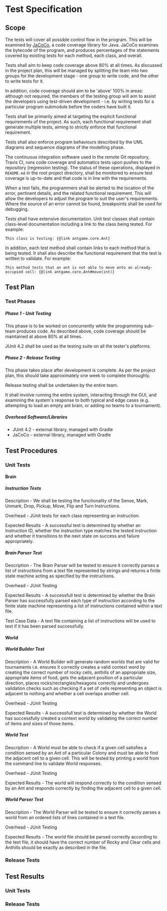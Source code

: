 # Test Specification

## Scope
The tests will cover all possible control flow in the program. This will be examined by [JaCoCo](http://eclemma.org/jacoco/), a code coverage library for Java. JaCoCo examines the bytecode of the program, and produces percentages of the statements covered by existing tests for each method, each class, and overall.

Tests shall aim to keep code coverage above 80% at all times. As discussed in the project plan, this will be managed by splitting the team into two groups for the development stage - one group to write code, and the other to write tests for it.

In addition, code coverage should aim to be 'above' 100% in areas: although not required, the members of the testing group will aim to assist the developers using test-driven development - i.e. by writing tests for a particular program submodule before the coders have built it.

Tests shall be primarily aimed at targeting the explicit functional requirements of the project. As such, each functional requirement shall generate multiple tests, aiming to strictly enforce that functional requirement.

Tests shall also enforce program behaviours described by the UML diagrams and sequence diagrams of the modelling phase.

The continuous integration software used in the remote Git repository, Travis CI, runs code coverage and automatics tests upon pushes to the repository (regression testing). The status of these operations, displayed in `README.md` in the root project directory, shall be monitored to ensure test coverage is up-to-date and that code is  in line with the requirements.

When a test fails, the programmers shall be alerted to the location of the error, pertinent details, and the related functional requirement. This will allow the developers to adjust the program to suit the user's requirements. Where the source of an error cannot be found, breakpoints shall be used for debugging.

Tests shall have extensive documentation. Unit test classes shall contain class-level documentation including a link to the class being tested. For example: 

`This class is testing: {@link antgame.core.Ant}`

In addition, each test method shall contain links to each method that is being tested. It shall also describe the functional requirement that the test is written to validate. For example:

`This method tests that an ant is not able to move onto an already-occupied cell: {@link antgame.core.Ant#move(int)}`

## Test Plan

### Test Phases

##### Phase 1 - Unit Testing

This phase is to be worked on concurrently while the programming sub-team produces code. As described above, code coverage should be maintained at above 80% at all times.

JUnit 4.2 shall be used as the testing suite on all the tester's platforms.

##### Phase 2 - Release Testing

This phase takes place after development is complete. As per the project plan, this should take approximately one week to complete thoroughly.

Release testing shall be undertaken by the entire team.

It shall involve running the entire system, interacting through the GUI, and examining the system's response to both typical and edge cases (e.g. attempting to load an empty ant brain, or adding no teams to a tournament).

##### Overhead Software/Libraries

- JUnit 4.2 - external library, managed with Gradle
- JaCoCo - external library, managed with Gradle



## Test Procedures

### Unit Tests

#### Brain

##### Instruction Tests

Description - We shall be testing the functionality of the Sense, Mark, Unmark, Drop, Pickup, Move, Flip and Turn Instructions.

Overhead - JUnit tests for each class representing an instruction.

Expected Results - A successful test is determined by whether an Instruction ID, whether the instruction type matches the tested instruction and whether it transitions to the next state on success and failure appropriately.


##### Brain Parser Test

Description - The Brain Parser will be tested to ensure it correctly parses a list of instructions from a text file represented by strings and returns a finite state machine acting as specified by the instructions.

Overhead - JUnit Testing

Expected Results - A successfull test is determined by whether the Brain Parser has successfully parsed each type of instruction according to the finite state machine representing a list of instructions contained within a text file.

Test Case Data - A text file containing a list of instructions will be used to test if it has been parsed successfully.


#### World

##### World Builder Test

Description - A World Builder will generate random worlds that are valid for tournaments i.e. ensures it correctly creates a valid context word by creating the correct number of rocky cells, anthills of an appropriate size, appropriate items of food, gets the adjacent position of a particular direction, places rocks/rectangles/hexagons correctly and undergoes validation checks such as checking if a set of cells representing an object is adjacent to nothing and whether a cell overlaps another cell. 

Overhead - JUnit Testing

Expected Results - A successfull test is determined by whether the World has successfully created a context world by validating the correct number of items and sizes of those items.


##### World Test

Description - A World must be able to check if a given cell satisfies a condition sensed by an Ant of a particular Colony and must be able to find the adjacent cell to a given cell. This will be tested by printing a world from the command line to validate World responses. 

Overhead - JUnit Testing

Expected Results - The world will respond correctly to the condition sensed by an Ant and responds correctly by finding the adjacent cell to a given cell. 


##### World Parser Test

Description - The World Parser will be tested to ensure it correctly parses a world from an ordered lists of lines contained in a text file.

Overhead - JUnit Testing

Expected Results - The world file should be parsed correctly according to the text file, it should have the correct number of Rocky and Clear cells and Anthills should be exactly as described in the file.






### Release Tests



## Test Results

### Unit Tests


### Release Tests

